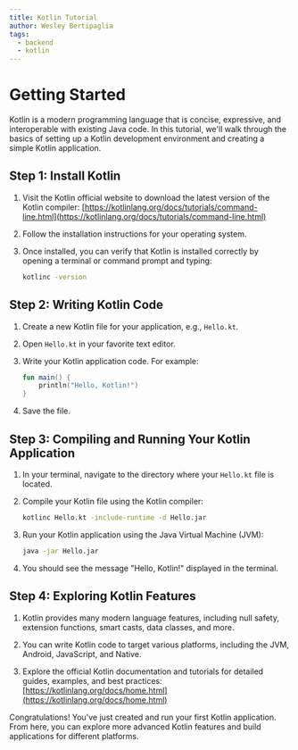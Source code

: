```yaml
---
title: Kotlin Tutorial
author: Wesley Bertipaglia
tags:
  - backend
  - kotlin
---
```

# Getting Started

Kotlin is a modern programming language that is concise, expressive, and interoperable with existing Java code. In this tutorial, we'll walk through the basics of setting up a Kotlin development environment and creating a simple Kotlin application.

## Step 1: Install Kotlin

1. Visit the Kotlin official website to download the latest version of the Kotlin compiler: [https://kotlinlang.org/docs/tutorials/command-line.html](https://kotlinlang.org/docs/tutorials/command-line.html)

2. Follow the installation instructions for your operating system.

3. Once installed, you can verify that Kotlin is installed correctly by opening a terminal or command prompt and typing:

    ```bash
    kotlinc -version
    ```

## Step 2: Writing Kotlin Code

1. Create a new Kotlin file for your application, e.g., `Hello.kt`.

2. Open `Hello.kt` in your favorite text editor.

3. Write your Kotlin application code. For example:

    ```kotlin
    fun main() {
        println("Hello, Kotlin!")
    }
    ```

4. Save the file.

## Step 3: Compiling and Running Your Kotlin Application

1. In your terminal, navigate to the directory where your `Hello.kt` file is located.

2. Compile your Kotlin file using the Kotlin compiler:

    ```bash
    kotlinc Hello.kt -include-runtime -d Hello.jar
    ```

3. Run your Kotlin application using the Java Virtual Machine (JVM):

    ```bash
    java -jar Hello.jar
    ```

4. You should see the message "Hello, Kotlin!" displayed in the terminal.

## Step 4: Exploring Kotlin Features

1. Kotlin provides many modern language features, including null safety, extension functions, smart casts, data classes, and more.

2. You can write Kotlin code to target various platforms, including the JVM, Android, JavaScript, and Native.

3. Explore the official Kotlin documentation and tutorials for detailed guides, examples, and best practices: [https://kotlinlang.org/docs/home.html](https://kotlinlang.org/docs/home.html)

Congratulations! You've just created and run your first Kotlin application. From here, you can explore more advanced Kotlin features and build applications for different platforms.
